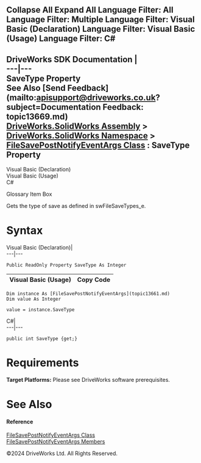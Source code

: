        

 Collapse All Expand All  Language Filter: All  Language Filter: Multiple  Language Filter: Visual Basic (Declaration) Language Filter: Visual Basic (Usage) Language Filter: C#  
---  
DriveWorks SDK Documentation  |   
---|---  
SaveType Property   
See Also [Send Feedback](mailto:apisupport@driveworks.co.uk?subject=Documentation Feedback: topic13669.md)  
[DriveWorks.SolidWorks Assembly](topic13342.md) > [DriveWorks.SolidWorks Namespace](topic13345.md) > [FileSavePostNotifyEventArgs Class](topic13661.md) : SaveType Property  
---  
  
Visual Basic (Declaration)    
Visual Basic (Usage)    
C# 

Glossary Item Box

Gets the type of save as defined in swFileSaveTypes_e. 

# Syntax

Visual Basic (Declaration)|   
---|---  
      
    
    Public ReadOnly Property SaveType As Integer  
  
Visual Basic (Usage)| Copy Code  
---|---  
      
    
    Dim instance As [FileSavePostNotifyEventArgs](topic13661.md)
    Dim value As Integer
     
    value = instance.SaveType  
  
C#|   
---|---  
      
    
    public int SaveType {get;}  
  
# Requirements

**Target Platforms:** Please see DriveWorks software prerequisites.

# See Also

#### Reference

[FileSavePostNotifyEventArgs Class](topic13661.md)   
[FileSavePostNotifyEventArgs Members](topic13662.md)

©2024 DriveWorks Ltd. All Rights Reserved.
